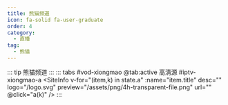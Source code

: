 ```yaml
---
title: 熊猫频道
icon: fa-solid fa-user-graduate
order: 4
category:
  - 直播
tag:
  - 熊猫
---
```


::: tip 熊猫频道
:::
<ArtPlayer :src="state.src" :config="hlsConfig(state.p)" />
::: tabs #vod-xiongmao
@tab:active 高清源 #iptv-xiongmao-a
<SiteInfo v-for="(item,k) in state.a" :name="item.title" desc="" logo="/logo.svg" preview="/assets/png/4h-transparent-file.png" url=""
@click="a(k)" />
:::

<script setup>
  import { iptv } from '@db'
  import { hlsConfig } from '@act'
  import { useStorage } from '@vueuse/core'
  import { onMounted } from "vue";

  const state = useStorage(
    "xiongmao",
    {
      src:"",
      a: [],
      p: [],
    }
  )


  onMounted(async() => {
    state.value.a = (await iptv.find({ "name": "xiongmao" })).data
    a(0)
  });

  const a = async (k) => {
    const { a } = state.value
    state.value.p = a
    state.value.src =a[k].url
  };
</script>
